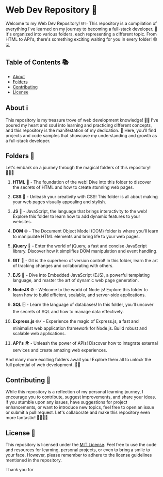 # Web Dev Repository 🚀

Welcome to my Web Dev Repository! 🌐✨ This repository is a compilation of everything I've learned on my journey to becoming a full-stack developer. 🎉 It's organized into various folders, each representing a different topic. From HTML to API's, there's something exciting waiting for you in every folder! 😄💻

## Table of Contents 📚

- [About](#about)
- [Folders](#folders)
- [Contributing](#contributing)
- [License](#license)

## About ℹ️

This repository is my treasure trove of web development knowledge! 🏴‍☠️ I've poured my heart and soul into learning and practicing different concepts, and this repository is the manifestation of my dedication. 💪 Here, you'll find projects and code samples that showcase my understanding and growth as a full-stack developer.

## Folders 📁

Let's embark on a journey through the magical folders of this repository! 🧙‍♀️✨

1. **HTML** 🌟 - The foundation of the web! Dive into this folder to discover the secrets of HTML and how to create stunning web pages.

2. **CSS** 🎨 - Unleash your creativity with CSS! This folder is all about making your web pages visually appealing and stylish.

3. **JS** 🚀 - JavaScript, the language that brings interactivity to the web! Explore this folder to learn how to add dynamic features to your websites.

4. **DOM** 🌐 - The Document Object Model (DOM) folder is where you'll learn to manipulate HTML elements and bring life to your web pages.

5. **jQuery** 🕺 - Enter the world of jQuery, a fast and concise JavaScript library. Discover how it simplifies DOM manipulation and event handling.

6. **GIT** 🐙 - Git is the superhero of version control! In this folder, learn the art of tracking changes and collaborating with others.

7. **EJS** 📝 - Dive into Embedded JavaScript (EJS), a powerful templating language, and master the art of dynamic web page generation.

8. **NodeJS** ⚙️ - Welcome to the world of Node.js! Explore this folder to learn how to build efficient, scalable, and server-side applications.

9. **SQL** 🗄️ - Learn the language of databases! In this folder, you'll uncover the secrets of SQL and how to manage data effectively.

10. **Express.js** 🌐⚡ - Experience the magic of Express.js, a fast and minimalist web application framework for Node.js. Build robust and scalable web applications.

11. **API's** 🌍 - Unleash the power of APIs! Discover how to integrate external services and create amazing web experiences.

And many more exciting folders await you! Explore them all to unlock the full potential of web development. 🌈🚀

## Contributing 🤝

While this repository is a reflection of my personal learning journey, I encourage you to contribute, suggest improvements, and share your ideas. If you stumble upon any issues, have suggestions for project enhancements, or want to introduce new topics, feel free to open an issue or submit a pull request. Let's collaborate and make this repository even more fantastic! 👩‍💻👨‍💻

## License 📜

This repository is licensed under the [MIT License](LICENSE). Feel free to use the code and resources for learning, personal projects, or even to bring a smile to your face. However, please remember to adhere to the license guidelines mentioned in the repository.

Thank you for
